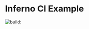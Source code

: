 # Inferno CI Example

<img src="https://travis-ci.org/arscan/bookish-broccoli.svg?branch=master" alt="build:">
